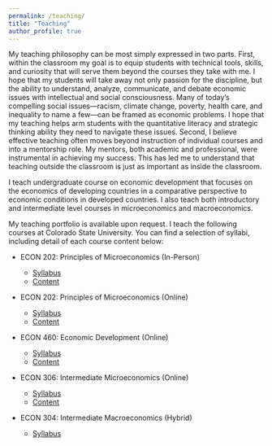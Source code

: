 ```yaml
---
permalink: /teaching/
title: "Teaching"
author_profile: true
---
```

My teaching philosophy can be most simply expressed in two parts. First, within the classroom my goal is to equip students with technical tools, skills, and curiosity that will serve them beyond the courses they take with me. I hope that my students will take away not only passion for the discipline, but the ability to understand, analyze, communicate, and debate economic issues with intellectual and social consciousness. Many of today’s compelling social issues—racism, climate change, poverty, health care, and inequality to name a few—can be framed as economic problems. I hope that my teaching helps arm students with the quantitative literacy and strategic thinking ability they need to navigate these issues. Second, I believe effective teaching often moves beyond instruction of individual courses and into a mentorship role. My mentors, both academic and professional, were instrumental in achieving my success. This has led me to understand that teaching outside the classroom is just as important as inside the classroom.

I teach undergraduate course on economic development that
focuses on the economics of developing countries in a comparative perspective
to economic conditions in developed countries. I also teach both introductory 
and intermediate level courses in microeconomics and
macroeconomics.

My teaching portfolio is available upon request.
I teach the following courses at Colorado State University.
You can find a selection of syllabi, including detail of each course content below:

- ECON 202: Principles of Microeconomics (In-Person)
    - [Syllabus](/files/pdf/teaching/ECON202_002_Syllabus__FA22_.pdf)
    - [Content](/files/pdf/teaching/ECON202_002_Schedule__FA22_.pdf)

- ECON 202: Principles of Microeconomics (Online)
    - [Syllabus](/files/pdf/teaching/ECON202_801_Syllabus__SP22_.pdf)
    - [Content](/files/pdf/teaching/ECON202_801_Schedule__SP22_.pdf)

- ECON 460: Economic Development (Online)
    - [Syllabus](/files/pdf/teaching/ECON460_801_Syllabus.pdf)
    - [Content](/files/pdf/teaching/ECON460_Schedule.pdf)

- ECON 306: Intermediate Microeconomics (Online)
    - [Syllabus](/files/pdf/teaching/ECON306_001_Syllabus.pdf)
    - [Content](/files/pdf/teaching/ECON306_801_Schedule.pdf)

- ECON 304: Intermediate Macroeconomics (Hybrid)
    - [Syllabus](/files/pdf/teaching/ECON304_Fall20Syllabus.pdf)
